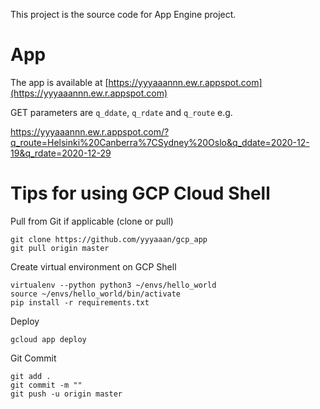 This project is the source code for App Engine project.

# App

The app is available at [https://yyyaaannn.ew.r.appspot.com](https://yyyaaannn.ew.r.appspot.com)

GET parameters are `q_ddate`, `q_rdate` and `q_route` e.g. 

https://yyyaaannn.ew.r.appspot.com/?q_route=Helsinki%20Canberra%7CSydney%20Oslo&q_ddate=2020-12-19&q_rdate=2020-12-29

# Tips for using GCP Cloud Shell

Pull from Git if applicable (clone or pull)

```
git clone https://github.com/yyyaaan/gcp_app
git pull origin master
```

Create virtual environment on GCP Shell

```
virtualenv --python python3 ~/envs/hello_world
source ~/envs/hello_world/bin/activate
pip install -r requirements.txt
```

Deploy

```
gcloud app deploy
```

Git Commit

```
git add .
git commit -m ""
git push -u origin master
```

